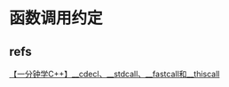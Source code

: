 # 函数调用约定

## refs

[【一分钟学C++】__cdecl、__stdcall、__fastcall和__thiscall](https://mp.weixin.qq.com/s/LXJzEhhyRdWDiG_6NJ0Phw)
